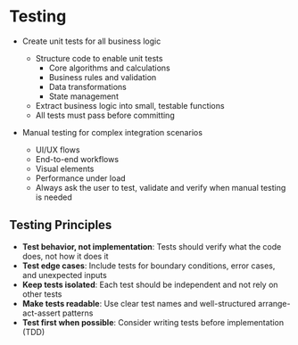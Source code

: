 # Testing

- Create unit tests for all business logic
  - Structure code to enable unit tests
    - Core algorithms and calculations
    - Business rules and validation
    - Data transformations
    - State management
  - Extract business logic into small, testable functions
  - All tests must pass before committing

- Manual testing for complex integration scenarios
  - UI/UX flows
  - End-to-end workflows
  - Visual elements
  - Performance under load
  - Always ask the user to test, validate and verify when manual testing is needed

## Testing Principles

- **Test behavior, not implementation**: Tests should verify what the code does, not how it does it
- **Test edge cases**: Include tests for boundary conditions, error cases, and unexpected inputs
- **Keep tests isolated**: Each test should be independent and not rely on other tests
- **Make tests readable**: Use clear test names and well-structured arrange-act-assert patterns
- **Test first when possible**: Consider writing tests before implementation (TDD)

